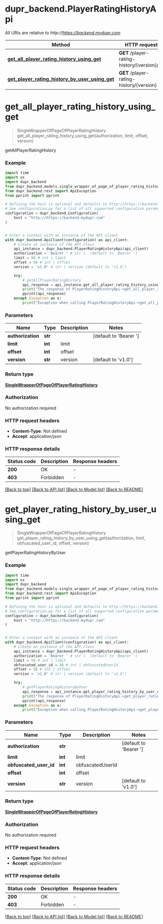 # dupr_backend.PlayerRatingHistoryApi

All URIs are relative to *http://https://backend.mydupr.com*

Method | HTTP request | Description
------------- | ------------- | -------------
[**get_all_player_rating_history_using_get**](PlayerRatingHistoryApi.md#get_all_player_rating_history_using_get) | **GET** /player-rating-history/{version}/all | getAllPlayerRatingHistory
[**get_player_rating_history_by_user_using_get**](PlayerRatingHistoryApi.md#get_player_rating_history_by_user_using_get) | **GET** /player-rating-history/{version} | getPlayerRatingHistoryByUser


# **get_all_player_rating_history_using_get**
> SingleWrapperOfPageOfPlayerRatingHistory get_all_player_rating_history_using_get(authorization, limit, offset, version)

getAllPlayerRatingHistory

### Example

```python
import time
import os
import dupr_backend
from dupr_backend.models.single_wrapper_of_page_of_player_rating_history import SingleWrapperOfPageOfPlayerRatingHistory
from dupr_backend.rest import ApiException
from pprint import pprint

# Defining the host is optional and defaults to http://https://backend.mydupr.com
# See configuration.py for a list of all supported configuration parameters.
configuration = dupr_backend.Configuration(
    host = "http://https://backend.mydupr.com"
)


# Enter a context with an instance of the API client
with dupr_backend.ApiClient(configuration) as api_client:
    # Create an instance of the API class
    api_instance = dupr_backend.PlayerRatingHistoryApi(api_client)
    authorization = 'Bearer ' # str |  (default to 'Bearer ')
    limit = 56 # int | limit
    offset = 56 # int | offset
    version = 'v1.0' # str | version (default to 'v1.0')

    try:
        # getAllPlayerRatingHistory
        api_response = api_instance.get_all_player_rating_history_using_get(authorization, limit, offset, version)
        print("The response of PlayerRatingHistoryApi->get_all_player_rating_history_using_get:\n")
        pprint(api_response)
    except Exception as e:
        print("Exception when calling PlayerRatingHistoryApi->get_all_player_rating_history_using_get: %s\n" % e)
```



### Parameters

Name | Type | Description  | Notes
------------- | ------------- | ------------- | -------------
 **authorization** | **str**|  | [default to &#39;Bearer &#39;]
 **limit** | **int**| limit | 
 **offset** | **int**| offset | 
 **version** | **str**| version | [default to &#39;v1.0&#39;]

### Return type

[**SingleWrapperOfPageOfPlayerRatingHistory**](SingleWrapperOfPageOfPlayerRatingHistory.md)

### Authorization

No authorization required

### HTTP request headers

 - **Content-Type**: Not defined
 - **Accept**: application/json

### HTTP response details
| Status code | Description | Response headers |
|-------------|-------------|------------------|
**200** | OK |  -  |
**403** | Forbidden |  -  |

[[Back to top]](#) [[Back to API list]](../README.md#documentation-for-api-endpoints) [[Back to Model list]](../README.md#documentation-for-models) [[Back to README]](../README.md)

# **get_player_rating_history_by_user_using_get**
> SingleWrapperOfPageOfPlayerRatingHistory get_player_rating_history_by_user_using_get(authorization, limit, obfuscated_user_id, offset, version)

getPlayerRatingHistoryByUser

### Example

```python
import time
import os
import dupr_backend
from dupr_backend.models.single_wrapper_of_page_of_player_rating_history import SingleWrapperOfPageOfPlayerRatingHistory
from dupr_backend.rest import ApiException
from pprint import pprint

# Defining the host is optional and defaults to http://https://backend.mydupr.com
# See configuration.py for a list of all supported configuration parameters.
configuration = dupr_backend.Configuration(
    host = "http://https://backend.mydupr.com"
)


# Enter a context with an instance of the API client
with dupr_backend.ApiClient(configuration) as api_client:
    # Create an instance of the API class
    api_instance = dupr_backend.PlayerRatingHistoryApi(api_client)
    authorization = 'Bearer ' # str |  (default to 'Bearer ')
    limit = 56 # int | limit
    obfuscated_user_id = 56 # int | obfuscatedUserId
    offset = 56 # int | offset
    version = 'v1.0' # str | version (default to 'v1.0')

    try:
        # getPlayerRatingHistoryByUser
        api_response = api_instance.get_player_rating_history_by_user_using_get(authorization, limit, obfuscated_user_id, offset, version)
        print("The response of PlayerRatingHistoryApi->get_player_rating_history_by_user_using_get:\n")
        pprint(api_response)
    except Exception as e:
        print("Exception when calling PlayerRatingHistoryApi->get_player_rating_history_by_user_using_get: %s\n" % e)
```



### Parameters

Name | Type | Description  | Notes
------------- | ------------- | ------------- | -------------
 **authorization** | **str**|  | [default to &#39;Bearer &#39;]
 **limit** | **int**| limit | 
 **obfuscated_user_id** | **int**| obfuscatedUserId | 
 **offset** | **int**| offset | 
 **version** | **str**| version | [default to &#39;v1.0&#39;]

### Return type

[**SingleWrapperOfPageOfPlayerRatingHistory**](SingleWrapperOfPageOfPlayerRatingHistory.md)

### Authorization

No authorization required

### HTTP request headers

 - **Content-Type**: Not defined
 - **Accept**: application/json

### HTTP response details
| Status code | Description | Response headers |
|-------------|-------------|------------------|
**200** | OK |  -  |
**403** | Forbidden |  -  |

[[Back to top]](#) [[Back to API list]](../README.md#documentation-for-api-endpoints) [[Back to Model list]](../README.md#documentation-for-models) [[Back to README]](../README.md)

